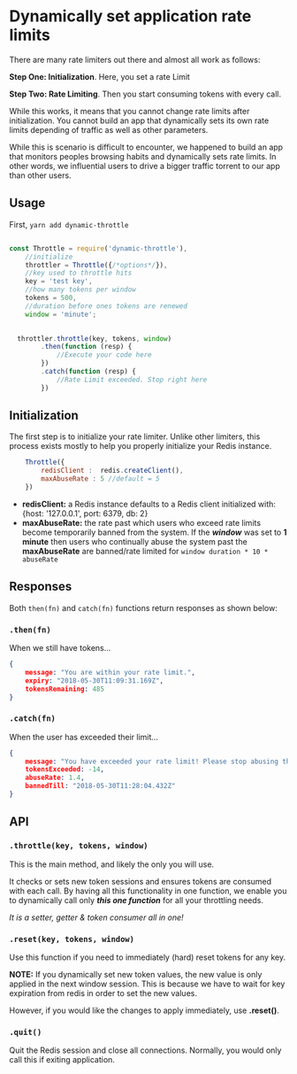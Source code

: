 # Dynamically set application rate limits

There are many rate limiters out there and almost all work as follows:

**Step One: Initialization**. Here, you set a rate Limit

**Step Two: Rate Limiting**. Then you start consuming tokens with every call.

While this works, it means that you cannot change rate limits after initialization. You cannot build an app that dynamically sets its own rate limits depending of traffic as well as other parameters.

While this is scenario is difficult to encounter, we happened to build an app that monitors peoples browsing habits and dynamically sets rate limits. In other words, we influential users to drive a bigger traffic torrent to our app than other users. 

## Usage 
First, ```yarn add dynamic-throttle```


```javascript

const Throttle = require('dynamic-throttle'),
    //initialize
    throttler = Throttle({/*options*/}),
    //key used to throttle hits
    key = 'test key',
    //how many tokens per window
    tokens = 500,
    //duration before ones tokens are renewed
    window = 'minute'; 
    

  throttler.throttle(key, tokens, window)
        .then(function (resp) {
            //Execute your code here
        })
        .catch(function (resp) {
            //Rate Limit exceeded. Stop right here
        })

```



## Initialization
The first step is to initialize your rate limiter. Unlike other limiters, this process exists mostly to help you properly initialize your Redis instance.

```javascript
    Throttle({        
        redisClient :  redis.createClient(),
        maxAbuseRate : 5 //default = 5
    })
```

- **redisClient:** a Redis instance defaults to a Redis client initialized with: {host: '127.0.0.1', port: 6379, db: 2}
- **maxAbuseRate:** the rate past which users who exceed rate limits become temporarily banned from the system. If the ***window*** was set to **1 minute** then users who continually abuse the system past the **maxAbuseRate** are banned/rate limited for ```window duration * 10 * abuseRate```

## Responses
Both ```then(fn)``` and ```catch(fn)``` functions return responses as shown below:

### ```.then(fn)```
When we still have tokens...
```JSON
{ 
    message: "You are within your rate limit.",
    expiry: "2018-05-30T11:09:31.169Z",
    tokensRemaining: 485 
}
```

### ```.catch(fn)```
When the user has exceeded their limit...
```JSON
{ 
    message: "You have exceeded your rate limit! Please stop abusing this system or get banned for longer!",
    tokensExceeded: -14,
    abuseRate: 1.4,
    bannedTill: "2018-05-30T11:28:04.432Z" 
}
```

## API


### ```.throttle(key, tokens, window)```
This is the main method, and likely the only you will use.

It checks or sets new token sessions and ensures tokens are consumed with each call. By having all this functionality in one function, we enable you to dynamically call only ***this one function*** for all your throttling needs. 

*It is a setter, getter & token consumer all in one!*

### ```.reset(key, tokens, window)```
Use this function if you need to immediately (hard) reset tokens for any key.

**NOTE:** If you dynamically set new token values, the new value is only applied in the next window session. This is because we have to wait for key expiration from redis in order to set the new values.

However, if you would like the changes to apply immediately, use **.reset()**.

### ```.quit()```
Quit the Redis session and close all connections. Normally, you would only call this if exiting application.



